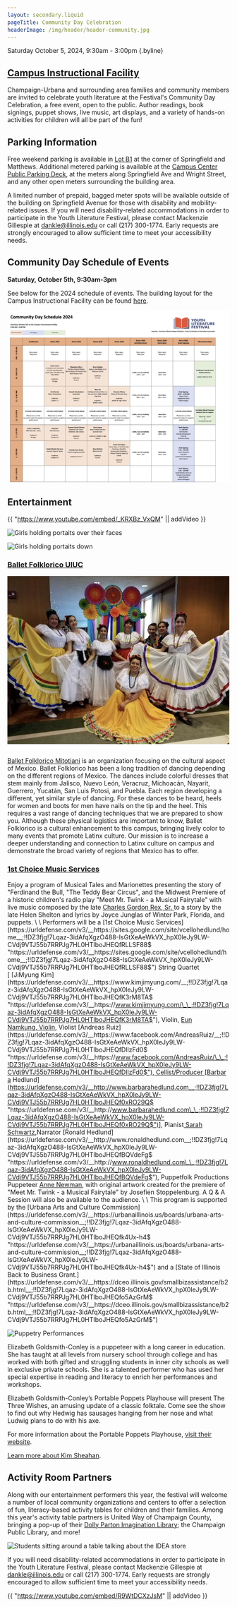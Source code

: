 ```yaml
---
layout: secondary.liquid
pageTitle: Community Day Celebration
headerImage: /img/header/header-community.jpg
---
```





Saturday October 5, 2024, 9:30am - 3:00pm {.byline}


## [Campus Instructional Facility](https://cif.illinois.edu/)

Champaign-Urbana and surrounding area families and community members are invited to celebrate youth literature at the Festival's Community Day Celebration, a free event, open to the public. Author readings, book signings, puppet shows, live music, art displays, and a variety of hands-on activities for children will all be part of the fun!

## Parking Information

Free weekend parking is available in [Lot B1](https://maps.app.goo.gl/AL7ZxnzsSvhUCZh39) at the corner of Springfield and Matthews. Additional metered parking is available at the [Campus Center Public Parking Deck](https://maps.app.goo.gl/CU1wcmxoUWay7NS97), at the meters along Springfield Ave and Wright Street, and any other open meters surrounding the building area. 

A limited number of prepaid, bagged meter spots will be available outside of the building on Springfield Avenue for those with disability and mobility-related issues. If you will need disability-related accommodations in order to participate in the Youth Literature Festival, please contact Mackenzie Gillespie at dankle@illinois.edu or call (217) 300-1774. Early requests are strongly encouraged to allow sufficient time to meet your accessibility needs.

## Community Day Schedule of Events

**S﻿aturday, October 5th, 9:30am-3pm**

S﻿ee below for the 2024 schedule of events. The building layout for the Campus Instructional Facility can be found [here](https://cif.illinois.edu/building-layout/). 

![Community Day Schedule](/img/uploads/community-day-schedule-2024.jpg)

## Entertainment


{{ "https://www.youtube.com/embed/_KRXBz_VxQM" || addVideo }}


![Girls holding portaits over their faces](/img/community/vivian-dixon-2016-oct_-dsc01497.jpg?sfvrsn=57121188_0)

![Girls holding portaits down](/img/community/vivian-dixon-2016-oct_-dsc01498.jpg?sfvrsn=57121188_0)

### [Ballet Folklorico UIUC](https://balletfolkloricomitotiani.weebly.com/)

![Ballet Folklorico UIUC Dance and Music Group](/img/uploads/img-0180-2.png)

[Ballet Folklorico Mitotiani](https://balletfolkloricomitotiani.weebly.com/) is an organization focusing on the cultural aspect of Mexico. Ballet Folklorico has been a long tradition of dancing depending on the different regions of Mexico. The dances include colorful dresses that stem mainly from Jalisco, Nuevo León, Veracruz, Michoacán, Nayarit, Guerrero, Yucatán, San Luis Potosi, and Puebla. Each region developing a different, yet similar style of dancing. For these dances to be heard, heels for women and boots for men have nails on the tip and the heel. This requires a vast range of dancing techniques that we are prepared to show you. Although these physical logistics are important to know, Ballet Folklorico is a cultural enhancement to this campus, bringing lively color to many events that promote Latinx culture. Our mission is to increase a deeper understanding and connection to Latinx culture on campus and demonstrate the broad variety of regions that Mexico has to offer.

### [1st Choice Music Services](https://sites.google.com/site/vcellohedlund/home)

Enjoy a program of Musical Tales and Marionettes presenting the story of "Ferdinand the Bull, "The Teddy Bear Circus", and the Midwest Premiere of a historic children's radio play "Meet Mr. Twink - a Musical Fairytale" with live music composed by the late [Charles Gordon Rex, Sr. ](https://urldefense.com/v3/__https://enroutebooksandmedia.com/soulthatsings/__;!!DZ3fjg!7Lqaz-3idAfqXgzO488-IsGtXeAeWkVX_hpX0leJy9LW-CVdj9VTJ55b7RRPJg7HL0HTIboJHEQffFBAorU$ "https\://urldefense.com/v3/\_\_https\://enroutebooksandmedia.com/soulthatsings/\_\_;!!DZ3fjg!7Lqaz-3idAfqXgzO488-IsGtXeAeWkVX_hpX0leJy9LW-CVdj9VTJ55b7RRPJg7HL0HTIboJHEQffFBAorU$")to a story by the late Helen Shelton and lyrics by Joyce Junglas of Winter Park, Florida, and puppets. \
\
Performers will be a [1st Choice Music Services](https://urldefense.com/v3/__https://sites.google.com/site/vcellohedlund/home__;!!DZ3fjg!7Lqaz-3idAfqXgzO488-IsGtXeAeWkVX_hpX0leJy9LW-CVdj9VTJ55b7RRPJg7HL0HTIboJHEQfRLLSF88$ "https\://urldefense.com/v3/\_\_https\://sites.google.com/site/vcellohedlund/home\_\_;!!DZ3fjg!7Lqaz-3idAfqXgzO488-IsGtXeAeWkVX_hpX0leJy9LW-CVdj9VTJ55b7RRPJg7HL0HTIboJHEQfRLLSF88$") String Quartet [ [JiMyung Kim](https://urldefense.com/v3/__https://www.kimjimyung.com/__;!!DZ3fjg!7Lqaz-3idAfqXgzO488-IsGtXeAeWkVX_hpX0leJy9LW-CVdj9VTJ55b7RRPJg7HL0HTIboJHEQfK3rM8TA$ "https\://urldefense.com/v3/\_\_https\://www.kimjimyung.com/\_\_;!!DZ3fjg!7Lqaz-3idAfqXgzO488-IsGtXeAeWkVX_hpX0leJy9LW-CVdj9VTJ55b7RRPJg7HL0HTIboJHEQfK3rM8TA$"), Violin, [Eun Namkung, Violin](https://urldefense.com/v3/__https://youtu.be/pcP3rYBwFWs?si=2OOWjFHI-5egwKkn__;!!DZ3fjg!7Lqaz-3idAfqXgzO488-IsGtXeAeWkVX_hpX0leJy9LW-CVdj9VTJ55b7RRPJg7HL0HTIboJHEQf2QVyYrk$ "https\://urldefense.com/v3/\_\_https\://youtu.be/pcP3rYBwFWs?si=2OOWjFHI-5egwKkn\_\_;!!DZ3fjg!7Lqaz-3idAfqXgzO488-IsGtXeAeWkVX_hpX0leJy9LW-CVdj9VTJ55b7RRPJg7HL0HTIboJHEQf2QVyYrk$"), Violist [Andreas Ruiz](https://urldefense.com/v3/__https://www.facebook.com/AndreasRuiz/__;!!DZ3fjg!7Lqaz-3idAfqXgzO488-IsGtXeAeWkVX_hpX0leJy9LW-CVdj9VTJ55b7RRPJg7HL0HTIboJHEQfDlIzFd0$ "https\://urldefense.com/v3/\_\_https\://www.facebook.com/AndreasRuiz/\_\_;!!DZ3fjg!7Lqaz-3idAfqXgzO488-IsGtXeAeWkVX_hpX0leJy9LW-CVdj9VTJ55b7RRPJg7HL0HTIboJHEQfDlIzFd0$"), Cellist/Producer [Barbara Hedlund](https://urldefense.com/v3/__http://www.barbarahedlund.com__;!!DZ3fjg!7Lqaz-3idAfqXgzO488-IsGtXeAeWkVX_hpX0leJy9LW-CVdj9VTJ55b7RRPJg7HL0HTIboJHEQf0xRO29Q$ "https\://urldefense.com/v3/\_\_http\://www.barbarahedlund.com\_\_;!!DZ3fjg!7Lqaz-3idAfqXgzO488-IsGtXeAeWkVX_hpX0leJy9LW-CVdj9VTJ55b7RRPJg7HL0HTIboJHEQf0xRO29Q$")], Pianist[ Sarah Schwartz](https://urldefense.com/v3/__https://ismta.org/members-of-the-year/__;!!DZ3fjg!7Lqaz-3idAfqXgzO488-IsGtXeAeWkVX_hpX0leJy9LW-CVdj9VTJ55b7RRPJg7HL0HTIboJHEQfr-YGJTw$ "https\://urldefense.com/v3/\_\_https\://ismta.org/members-of-the-year/\_\_;!!DZ3fjg!7Lqaz-3idAfqXgzO488-IsGtXeAeWkVX_hpX0leJy9LW-CVdj9VTJ55b7RRPJg7HL0HTIboJHEQfr-YGJTw$"),Narrator [Ronald Hedlund](https://urldefense.com/v3/__http://www.ronaldhedlund.com__;!!DZ3fjg!7Lqaz-3idAfqXgzO488-IsGtXeAeWkVX_hpX0leJy9LW-CVdj9VTJ55b7RRPJg7HL0HTIboJHEQfBQVdeFg$ "https\://urldefense.com/v3/\_\_http\://www.ronaldhedlund.com\_\_;!!DZ3fjg!7Lqaz-3idAfqXgzO488-IsGtXeAeWkVX_hpX0leJy9LW-CVdj9VTJ55b7RRPJg7HL0HTIboJHEQfBQVdeFg$"), Puppetfolk Productions Puppeteer [Anne Newman](https://urldefense.com/v3/__https://puppetfolk.com/__;!!DZ3fjg!7Lqaz-3idAfqXgzO488-IsGtXeAeWkVX_hpX0leJy9LW-CVdj9VTJ55b7RRPJg7HL0HTIboJHEQfX1yN2sc$ "https\://urldefense.com/v3/\_\_https\://puppetfolk.com/\_\_;!!DZ3fjg!7Lqaz-3idAfqXgzO488-IsGtXeAeWkVX_hpX0leJy9LW-CVdj9VTJ55b7RRPJg7HL0HTIboJHEQfX1yN2sc$"), with original artwork created for the premiere of "Meet Mr. Twink - a Musical Fairytale" by Josefien Stoppelenburg. A Q & A Session will also be available to the audience. \
\
This program is supported by the [Urbana Arts and Culture Commission](https://urldefense.com/v3/__https://urbanaillinois.us/boards/urbana-arts-and-culture-commission__;!!DZ3fjg!7Lqaz-3idAfqXgzO488-IsGtXeAeWkVX_hpX0leJy9LW-CVdj9VTJ55b7RRPJg7HL0HTIboJHEQfk4Ux-h4$ "https\://urldefense.com/v3/\_\_https\://urbanaillinois.us/boards/urbana-arts-and-culture-commission\_\_;!!DZ3fjg!7Lqaz-3idAfqXgzO488-IsGtXeAeWkVX_hpX0leJy9LW-CVdj9VTJ55b7RRPJg7HL0HTIboJHEQfk4Ux-h4$") and a [State of Illinois Back to Business Grant.](https://urldefense.com/v3/__https://dceo.illinois.gov/smallbizassistance/b2b.html__;!!DZ3fjg!7Lqaz-3idAfqXgzO488-IsGtXeAeWkVX_hpX0leJy9LW-CVdj9VTJ55b7RRPJg7HL0HTIboJHEQfo5AzGrM$ "https\://urldefense.com/v3/\_\_https\://dceo.illinois.gov/smallbizassistance/b2b.html\_\_;!!DZ3fjg!7Lqaz-3idAfqXgzO488-IsGtXeAeWkVX_hpX0leJy9LW-CVdj9VTJ55b7RRPJg7HL0HTIboJHEQfo5AzGrM$")  

![Puppetry Performances ](/img/community/eliz-p-j.jpg)

Elizabeth Goldsmith-Conley is a puppeteer with a long career in education. She has taught at all levels from nursery school through college and has worked with both gifted and struggling students in inner city schools as well in exclusive private schools. She is a talented performer who has used her special expertise in reading and literacy to enrich her performances and workshops.

Elizabeth Goldsmith-Conley’s Portable Poppets Playhouse will present The Three Wishes, an amusing update of a classic folktale. Come see the show to find out why Hedwig has sausages hanging from her nose and what Ludwig plans to do with his axe.

For more information about the Portable Poppets Playhouse, [visit their website](http://www.portablepoppets.com/).

[Learn more about Kim Sheahan](https://www.kimsheahan.com/default.html).

## Activity Room Partners

A﻿long with our entertainment performers this year, the festival will welcome a number of local community organizations and centers to offer a selection of fun, literacy-based activity tables for children and their families. Among this year's activity table partners is United Way of Champaign County, bringing a pop-up of their [Dolly Parton Imagination Library](https://www.unitedwaychampaign.org/ImaginationLibrary); the Champaign Public Library, and more! 

![Students sitting around a table talking about the IDEA store](/img/community/2016-community-day-5.jpg)

If you will need disability-related accommodations in order to participate in the Youth Literature Festival, please contact Mackenzie Gillespie at dankle@illinois.edu or call (217) 300-1774. Early requests are strongly encouraged to allow sufficient time to meet your accessibility needs.


{{ "https://www.youtube.com/embed/R9WtDCXzJsM" || addVideo }}